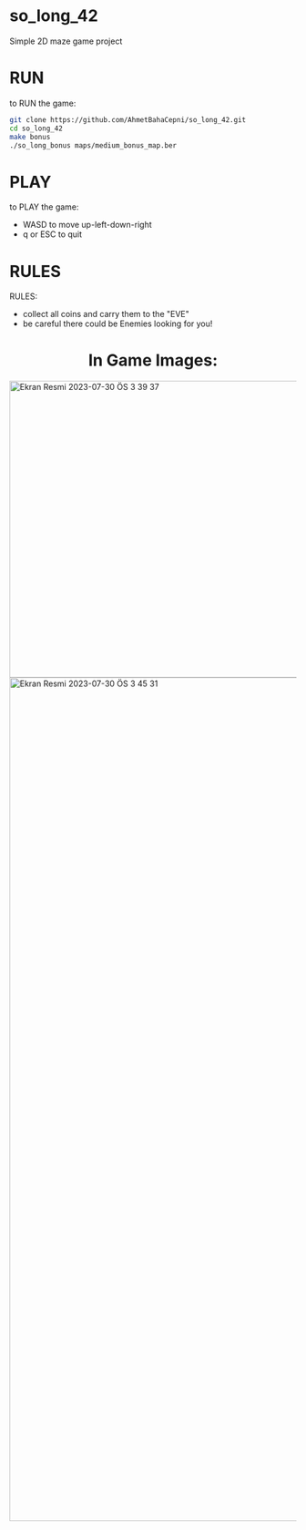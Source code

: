 # so_long_42
Simple 2D maze game project

# RUN
to RUN the game:
```bash
git clone https://github.com/AhmetBahaCepni/so_long_42.git
cd so_long_42
make bonus
./so_long_bonus maps/medium_bonus_map.ber
```

# PLAY
to PLAY the game:
  * WASD to move up-left-down-right
  * q or ESC to quit

# RULES
RULES:
  * collect all coins and carry them to the "EVE"
  * be careful there could be Enemies looking for you!

<h1 align=center>In Game Images:</h1>
<img align=center width="521" alt="Ekran Resmi 2023-07-30 ÖS 3 39 37" src="https://github.com/AhmetBahaCepni/so_long_42/assets/65557355/ee86ac9a-2181-4e8c-b9de-9431369a8b60">

<img align=center width="1481" alt="Ekran Resmi 2023-07-30 ÖS 3 45 31" src="https://github.com/AhmetBahaCepni/so_long_42/assets/65557355/a872116b-4fe5-4d00-b2f0-4e8f472e3669">
